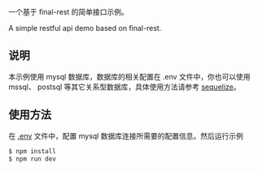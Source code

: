 一个基于 final-rest 的简单接口示例。

A simple restful api demo based on final-rest.

## 说明

本示例使用 mysql 数据库，数据库的相关配置在 .env 文件中，你也可以使用 mssql、 postsql 等其它关系型数据库，具体使用方法请参考 [sequelize](http://docs.sequelizejs.com)。

## 使用方法

在 [.env](.env) 文件中，配置 mysql 数据库连接所需要的配置信息。然后运行示例

```bash
$ npm install
$ npm run dev
```
